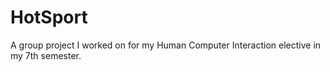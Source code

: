 # HotSport
A group project I worked on for my Human Computer Interaction elective in my 7th semester.
